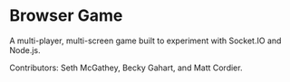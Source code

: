 # Browser Game

A multi-player, multi-screen game built to experiment with Socket.IO and Node.js. 

Contributors: Seth McGathey, Becky Gahart, and Matt Cordier.
